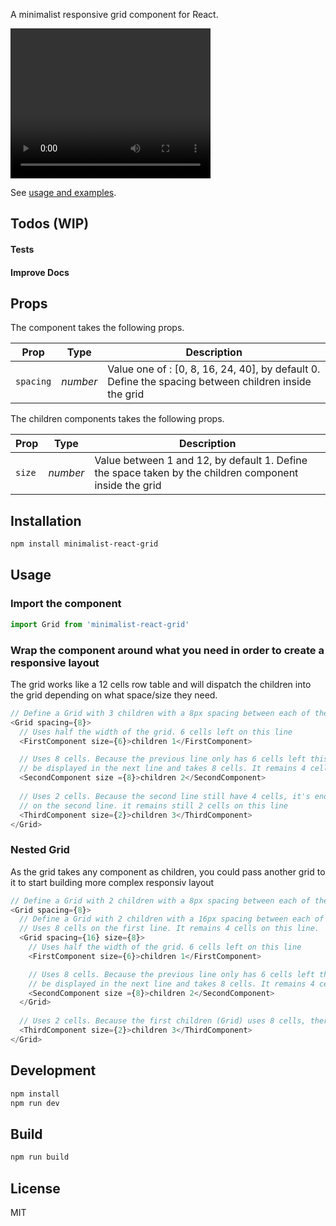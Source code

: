 A minimalist responsive grid component for React.

<video width="320" height="240" controls>
  <source src="assets/minimalist-react-grid.mov" type="video/mp4">
</video>

See [usage and examples](https://juliensanmartin.github.io/minimalist-react-grid/).

## Todos (WIP)
#### Tests
#### Improve Docs

## Props

The component takes the following props.

| Prop              | Type       | Description |
|-------------------|------------|-------------|
| `spacing`         | _number_   | Value one of : [0, 8, 16, 24, 40], by default 0. Define the spacing between children inside the grid |

The children components takes the following props.

| Prop              | Type       | Description |
|-------------------|------------|-------------|
| `size`            | _number_   | Value between 1 and 12, by default 1. Define the space taken by the children component inside the grid |

## Installation

```bash
npm install minimalist-react-grid
```

## Usage

### Import the component

```javascript
import Grid from 'minimalist-react-grid'
```

### Wrap the component around what you need in order to create a responsive layout

The grid works like a 12 cells row table and will dispatch the children into the grid depending on what space/size they need.

```javascript
// Define a Grid with 3 children with a 8px spacing between each of the children.
<Grid spacing={8}>
  // Uses half the width of the grid. 6 cells left on this line
  <FirstComponent size={6}>children 1</FirstComponent> 

  // Uses 8 cells. Because the previous line only has 6 cells left this component will
  // be displayed in the next line and takes 8 cells. It remains 4 cells on the second line. 
  <SecondComponent size ={8}>children 2</SecondComponent>
  
  // Uses 2 cells. Because the second line still have 4 cells, it's enough to displays the third component
  // on the second line. it remains still 2 cells on this line
  <ThirdComponent size={2}>children 3</ThirdComponent>
</Grid>
```

### Nested Grid

As the grid takes any component as children, you could pass another grid to it to start building more complex responsiv layout

```javascript
// Define a Grid with 2 children with a 8px spacing between each of the children.
<Grid spacing={8}>
  // Define a Grid with 2 children with a 16px spacing between each of the children.
  // Uses 8 cells on the first line. It remains 4 cells on this line.
  <Grid spacing={16} size={8}>
    // Uses half the width of the grid. 6 cells left on this line
    <FirstComponent size={6}>children 1</FirstComponent> 

    // Uses 8 cells. Because the previous line only has 6 cells left this component will
    // be displayed in the next line and takes 8 cells. It remains 4 cells on the second line. 
    <SecondComponent size ={8}>children 2</SecondComponent>
  </Grid>  
  
  // Uses 2 cells. Because the first children (Grid) uses 8 cells, there is still 4 cells available which is enough to displays the // third component on the second line. it remains still 2 cells on this line.
  <ThirdComponent size={2}>children 3</ThirdComponent>
</Grid>
```

## Development

```javascript
npm install
npm run dev
```

## Build

```javascript
npm run build
```

## License

MIT
